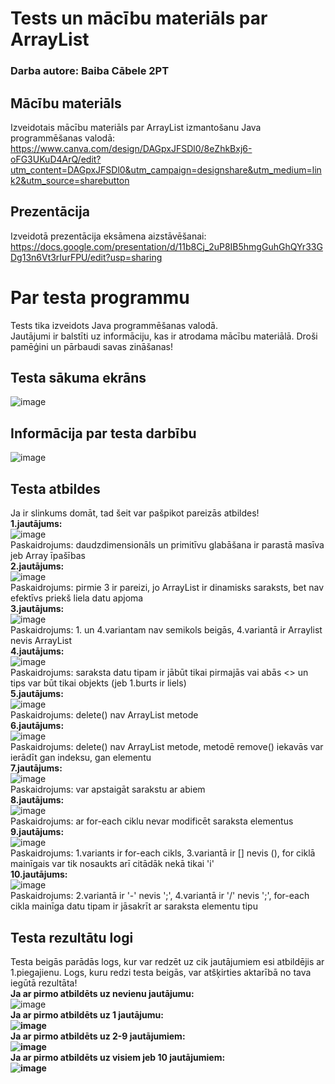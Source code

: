 # Tests un mācību materiāls par ArrayList
### Darba autore: Baiba Cābele 2PT
## Mācību materiāls
Izveidotais mācību materiāls par ArrayList izmantošanu Java programmēšanas valodā:
https://www.canva.com/design/DAGpxJFSDl0/8eZhkBxj6-oFG3UKuD4ArQ/edit?utm_content=DAGpxJFSDl0&utm_campaign=designshare&utm_medium=link2&utm_source=sharebutton
## Prezentācija
Izveidotā prezentācija eksāmena aizstāvēšanai:
<br>https://docs.google.com/presentation/d/11b8Cj_2uP8IB5hmgGuhGhQYr33GDg13n6Vt3rIurFPU/edit?usp=sharing
# Par testa programmu
Tests tika izveidots Java programmēšanas valodā.
<br>Jautājumi ir balstīti uz informāciju, kas ir atrodama mācību materiālā. Droši pamēģini un pārbaudi savas zināšanas!
## Testa sākuma ekrāns
![image](https://github.com/user-attachments/assets/f9a72168-7d57-45dd-b756-1f243aa46903)
## Informācija par testa darbību
![image](https://github.com/user-attachments/assets/4a3ae7c1-5bab-4d80-8787-43797479e304)
## Testa atbildes
Ja ir slinkums domāt, tad šeit var pašpikot pareizās atbildes!
<br><b>1.jautājums:</b>
<br>![image](https://github.com/user-attachments/assets/5d820adb-33f1-43aa-97da-642141c90c32)
<br>Paskaidrojums: daudzdimensionāls un primitīvu glabāšana ir parastā masīva jeb Array īpašības
<br><b>2.jautājums:</b>
<br>![image](https://github.com/user-attachments/assets/83c5d88b-bf54-4fac-b00b-1de1a7165671)
<br>Paskaidrojums: pirmie 3 ir pareizi, jo ArrayList ir dinamisks saraksts, bet nav efektīvs priekš liela datu apjoma
<br><b>3.jautājums:</b>
<br>![image](https://github.com/user-attachments/assets/4b626165-8cb2-4ab1-8f69-065fb3b66ccc)
<br>Paskaidrojums: 1. un 4.variantam nav semikols beigās, 4.variantā ir Arraylist nevis ArrayList
<br><b>4.jautājums:</b>
<br>![image](https://github.com/user-attachments/assets/92dc5c56-fa5c-465b-a929-526bbb89e276)
<br>Paskaidrojums: saraksta datu tipam ir jābūt tikai pirmajās vai abās <> un tips var būt tikai objekts (jeb 1.burts ir liels)
<br><b>5.jautājums:</b>
<br>![image](https://github.com/user-attachments/assets/fce61cd5-fd75-4b5b-b394-b7d850bcf7ea)
<br>Paskaidrojums: delete() nav ArrayList metode
<br><b>6.jautājums:</b>
<br>![image](https://github.com/user-attachments/assets/05f9c852-b810-4655-a3ca-cd83b143ea23)
<br>Paskaidrojums: delete() nav ArrayList metode, metodē remove() iekavās var ierādīt gan indeksu, gan elementu
<br><b>7.jautājums:</b>
<br>![image](https://github.com/user-attachments/assets/872757dc-bda7-4876-aabf-bae3475881b5)
<br>Paskaidrojums: var apstaigāt sarakstu ar abiem
<br><b>8.jautājums:</b>
<br>![image](https://github.com/user-attachments/assets/96c7d3ac-cde7-4739-a5b9-a84be94fe2a5)
<br>Paskaidrojums: ar for-each ciklu nevar modificēt saraksta elementus
<br><b>9.jautājums:</b>
<br>![image](https://github.com/user-attachments/assets/b2d516a2-8f74-4576-8994-270fed5717e1)
<br>Paskaidrojums: 1.variants ir for-each cikls, 3.variantā ir [] nevis (), for ciklā mainīgais var tik nosaukts arī citādāk nekā tikai 'i'
<br><b>10.jautājums:</b>
<br>![image](https://github.com/user-attachments/assets/eba6fb65-cf8e-4087-a39c-af4f21509e1a)
<br>Paskaidrojums: 2.variantā ir '-' nevis ';', 4.variantā ir '/' nevis ';', for-each cikla mainīga datu tipam ir jāsakrīt ar saraksta elementu tipu
## Testa rezultātu logi
Testa beigās parādās logs, kur var redzēt uz cik jautājumiem esi atbildējis ar 1.piegajienu.
Logs, kuru redzi testa beigās, var atšķirties aktarībā no tava iegūtā rezultāta!
<br><b>Ja ar pirmo atbildēts uz nevienu jautājumu:</b>
<br>![image](https://github.com/user-attachments/assets/48e55165-0b89-4423-a426-c83a9057f012)
<br><b>Ja ar pirmo atbildēts uz 1 jautājumu:
<br>![image](https://github.com/user-attachments/assets/96cb5e69-3cb3-47f5-a90c-764d3dc6cd5c)
<br><b>Ja ar pirmo atbildēts uz 2-9 jautājumiem:</b>
<br>![image](https://github.com/user-attachments/assets/454b9ce0-09a1-4294-9adf-3dc394fe6309)
<br><b>Ja ar pirmo atbildēts uz visiem jeb 10 jautājumiem:</b>
<br>![image](https://github.com/user-attachments/assets/1ebab43f-cd3b-4784-9b41-7f54ef2a6706)
